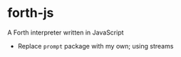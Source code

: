 # forth-js
A Forth interpreter written in JavaScript

- Replace `prompt` package with my own; using streams

